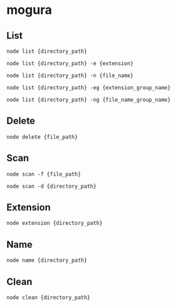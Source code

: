 # mogura

## List

```
node list {directory_path}
```

```
node list {directory_path} -e {extension}
```

```
node list {directory_path} -n {file_name}
```

```
node list {directory_path} -eg {extension_group_name}
```

```
node list {directory_path} -ng {file_name_group_name}
```

## Delete

```
node delete {file_path}
```

## Scan

```
node scan -f {file_path}
```

```
node scan -d {directory_path}
```

## Extension

```
node extension {directory_path}
```

## Name

```
node name {directory_path}
```

## Clean

```
node clean {directory_path}
```
